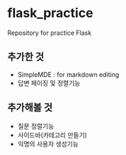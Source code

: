 # flask_practice
Repository for practice Flask

## 추가한 것
- SimpleMDE : for markdown editing
- 답변 페이징 및 정렬기능

## 추가해볼 것
- 질문 정렬기능
- 사이드바(카테고리 만들기)
- 익명의 사용자 생성기능